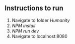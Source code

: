 ## Instructions to run
1. Navigate to folder *Humanity*
2. *NPM install*
3. *NPM run dev*
4. Navigate to localhost:8080

